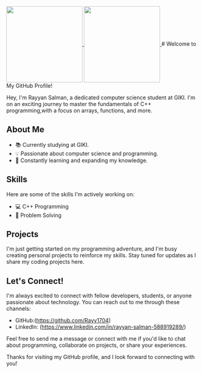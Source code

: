<a href="https://github.com/Rayy1704/">
  <img height=200 align="center" src="https://github-readme-stats.vercel.app/api?username=Rayy1704&show_icons=true&theme=radical" />
</a>
<a href="https://github.com/Rayy1704/">
  <img width=200 align="center" src="https://github-readme-stats.vercel.app/api/top-langs?username=Rayy1704&layout=compact&langs_count=8&card_width=320" />
</a>
# Welcome to My GitHub Profile!

Hey, I'm Rayyan Salman, a dedicated computer science student at GIKI.
I'm on an exciting journey to master the fundamentals of
C++ programming,with a focus on arrays, functions, and more.

## About Me

- 📚 Currently studying at GIKI.
- 💡 Passionate about computer science and programming.
- 🚀 Constantly learning and expanding my knowledge.

## Skills

Here are some of the skills I'm actively working on:

- 💻 C++ Programming
- 🧠 Problem Solving

## Projects

I'm just getting started on my programming adventure,
and I'm busy creating personal projects to reinforce my skills.
Stay tuned for updates as I share my coding projects here.

## Let's Connect!

I'm always excited to connect with fellow developers, students,
or anyone passionate about technology. You can reach out to me 
through these channels:

- GitHub:(https://github.com/Rayy1704)
- LinkedIn: (https://www.linkedin.com/in/rayyan-salman-588919289/)

Feel free to send me a message or connect with me if you'd 
like to chat about programming, collaborate on projects,
or share your experiences.

Thanks for visiting my GitHub profile, and I look forward to connecting with you!
